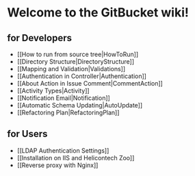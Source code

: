 Welcome to the GitBucket wiki!
====

for Developers
----
 * [[How to run from source tree|HowToRun]]
 * [[Directory Structure|DirectoryStructure]]
 * [[Mapping and Validation|Validations]]
 * [[Authentication in Controller|Authentication]]
 * [[About Action in Issue Comment|CommentAction]]
 * [[Activity Types|Activity]]
 * [[Notification Email|Notification]]
 * [[Automatic Schema Updating|AutoUpdate]]
 * [[Refactoring Plan|RefactoringPlan]]

for Users
----
 * [[LDAP Authentication Settings]]
 * [[Installation on IIS and Helicontech Zoo]]
 * [[Reverse proxy with Nginx]]